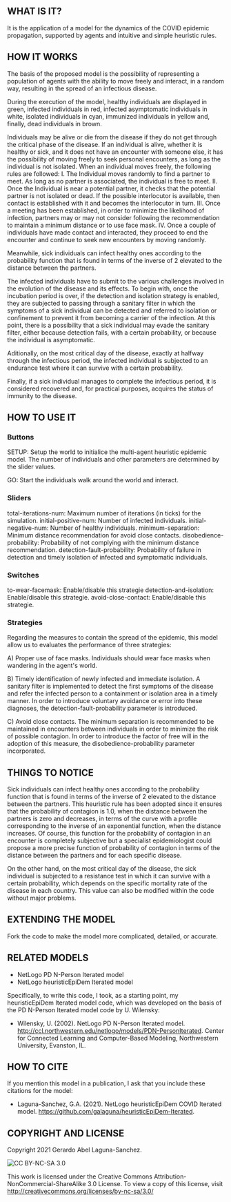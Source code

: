 ## WHAT IS IT?
It is the application of a model for the dynamics of the COVID epidemic propagation, supported by agents and intuitive and simple heuristic rules.

## HOW IT WORKS

The basis of the proposed model is the possibility of representing a population of agents with the ability to move freely and interact, in a random way, resulting in the spread of an infectious disease.

During the execution of the model, healthy individuals are displayed in green, infected individuals in red, infected asymptomatic individuals in white, isolated individuals in cyan, immunized individuals in yellow and, finally, dead individuals in brown.

Individuals may be alive or die from the disease if they do not get through the critical phase of the disease. If an individual is alive, whether it is healthy or sick, and it does not have an encounter with someone else, it has the possibility of moving freely to seek personal encounters, as long as the individual is not isolated. When an individual moves freely, the following rules are followed:
I. The Individual moves randomly to find a partner to meet. As long as no partner is associated, the individual is free to meet. 
II. Once the Individual is near a potential partner, it checks that the potential partner is not isolated or dead. If the possible interlocutor is available, then contact is established with it and becomes the interlocutor in turn. 
III. Once a meeting has been established, in order to minimize the likelihood of infection, partners may or may not consider following the recommendation to maintain a minimum distance or to use face mask.
IV. Once a couple of individuals have made contact and interacted, they proceed to end the encounter and continue to seek new encounters by moving randomly.

Meanwhile, sick individuals can infect healthy ones according to the probability function that is found in terms of the inverse of 2 elevated to the distance between the partners.

The infected individuals have to submit to the various challenges involved in the evolution of the disease and its effects.  To begin with, once the incubation period is over, if the detection and isolation strategy is enabled, they are subjected to passing through a sanitary filter in which the symptoms of a sick individual can be detected and referred to isolation or confinement to prevent it from becoming a carrier of the infection. At this point, there is a possibility that a sick individual may evade the sanitary filter, either because detection fails, with a certain probability, or because the individual is asymptomatic.

Aditionally, on the most critical day of the disease, exactly at halfway through the infectious period, the infected individual is subjected to an endurance test where it can survive with a certain probability. 

Finally, if a sick individual manages to complete the infectious period, it is considered recovered and, for practical purposes, acquires the status of immunity to the disease.

## HOW TO USE IT

### Buttons

SETUP: Setup the world to initialice the multi-agent heuristic epidemic model. The number of individuals and other parameters are determined by the slider values.

GO: Start the individuals walk around the world and interact.

### Sliders

total-iterations-num: Maximum number of iterations (in ticks) for the simulation.
initial-positive-num: Number of infected individuals.
initial-negative-num: Number of healthy individuals.
minimum-separation: Minimum distance recommendation for avoid close contacts.
disobedience-probability: Probability of not complying with the minimum distance recommendation.
detection-fault-probability: Probability of failure in detection and timely isolation of infected and symptomatic individuals.

### Switches

to-wear-facemask: Enable/disable this strategie
detection-and-isolation: Enable/disable this strategie.
avoid-close-contact: Enable/disable this strategie.

### Strategies

Regarding the measures to contain the spread of the epidemic, this model allow us to evaluates the performance of three strategies:

A) Proper use of face masks. Individuals should wear face masks when wandering in the agent's world.

B) Timely identification of newly infected and immediate isolation. A sanitary filter is implemented to detect the first symptoms of the disease and refer the infected person to a containment or isolation area in a timely manner. In order to introduce voluntary avoidance or error into these diagnoses, the detection-fault-probability parameter is introduced.

C) Avoid close contacts. The minimum separation is recommended to be maintained in encounters between individuals in order to minimize the risk of possible contagion. In order to introduce the factor of free will in the adoption of this measure, the disobedience-probability parameter incorporated.


## THINGS TO NOTICE

Sick individuals can infect healthy ones according to the probability function that is found in terms of the inverse of 2 elevated to the distance between the partners. This heuristic rule has been adopted since it ensures that the probability of contagion is 1.0, when the distance between the partners is zero and decreases, in terms of the curve with a profile corresponding to the inverse of an exponential function, when the distance increases. Of course, this function for the probability of contagion in an encounter is completely subjective but a specialist epidemiologist could propose a more precise function of probability of contagion in terms of the distance between the partners and for each specific disease.

On the other hand, on the most critical day of the disease, the sick individual is subjected to a resistance test in which it can survive with a certain probability, which depends on the specific mortality rate of the disease in each country. This value can also be modified within the code without major problems.


## EXTENDING THE MODEL

Fork the code to make the model more complicated, detailed, or accurate.


## RELATED MODELS

- NetLogo PD N-Person Iterated model
- NetLogo heuristicEpiDem Iterated model

Specifically, to write this code, I took, as a starting point, my heuristicEpiDem Iterated model code, which was developed on the basis of the PD N-Person Iterated model code by U. Wilensky:

* Wilensky, U. (2002). NetLogo PD N-Person Iterated model. http://ccl.northwestern.edu/netlogo/models/PDN-PersonIterated. Center for Connected Learning and Computer-Based Modeling, Northwestern University, Evanston, IL.

## HOW TO CITE

If you mention this model in a publication, I ask that you include these citations for the model:

* Laguna-Sanchez, G.A. (2021).  NetLogo heuristicEpiDem COVID Iterated model.  https://github.com/galaguna/heuristicEpiDem-Iterated. 

## COPYRIGHT AND LICENSE

Copyright 2021 Gerardo Abel Laguna-Sanchez.

![CC BY-NC-SA 3.0](http://i.creativecommons.org/l/by-nc-sa/3.0/88x31.png)

This work is licensed under the Creative Commons Attribution-NonCommercial-ShareAlike 3.0 License.  To view a copy of this license, visit http://creativecommons.org/licenses/by-nc-sa/3.0/ 
